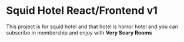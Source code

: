 # Squid Hotel React/Frontend v1

This project is for squid hotel and that hotel is horror hotel and you can subscribe in membership and enjoy with **Very Scary Rooms**
